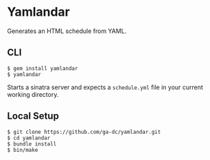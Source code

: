 # Yamlandar

Generates an HTML schedule from YAML.

## CLI

```
$ gem install yamlandar
$ yamlandar
```

Starts a sinatra server and expects a `schedule.yml` file in your
current working directory.

## Local Setup

```
$ git clone https://github.com/ga-dc/yamlandar.git
$ cd yamlandar
$ bundle install
$ bin/make
```
